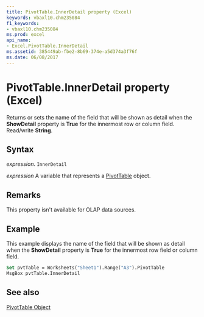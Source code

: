 ```yaml
---
title: PivotTable.InnerDetail property (Excel)
keywords: vbaxl10.chm235084
f1_keywords:
- vbaxl10.chm235084
ms.prod: excel
api_name:
- Excel.PivotTable.InnerDetail
ms.assetid: 385449ab-fbe2-8b69-374e-a5d374a3f76f
ms.date: 06/08/2017
---
```



# PivotTable.InnerDetail property (Excel)

Returns or sets the name of the field that will be shown as detail when the  **ShowDetail** property is **True** for the innermost row or column field. Read/write **String**.


## Syntax

 _expression_. `InnerDetail`

 _expression_ A variable that represents a [PivotTable](Excel.PivotTable.md) object.


## Remarks

This property isn't available for OLAP data sources.


## Example

This example displays the name of the field that will be shown as detail when the  **ShowDetail** property is **True** for the innermost row field or column field.


```vb
Set pvtTable = Worksheets("Sheet1").Range("A3").PivotTable 
MsgBox pvtTable.InnerDetail
```


## See also


[PivotTable Object](Excel.PivotTable.md)

